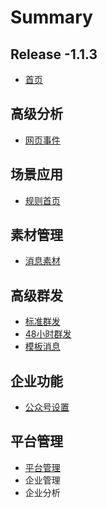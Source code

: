 # Summary

## Release -1.1.3

* [首页](README.md)

## 高级分析

* [网页事件](gao-ji-fen-xi/wang-ye-shi-jian.md)

## 场景应用

* [规则首页](chang-jing-ying-yong/gui-ze-shou-ye.md)

## 素材管理

* [消息素材](su-cai-guan-li/xiao-xi-su-cai.md)

## 高级群发

* [标准群发](gao-ji-qun-fa/gao-ji-qun-fa.md)
* [48小时群发](gao-ji-qun-fa/48xiao-shi-qun-fa.md)
* [模板消息](gao-ji-qun-fa/mo-ban-xiao-xi.md)

## 企业功能

* [公众号设置](qi-ye-gong-neng/gong-zhong-hao-she-zhi.md)

## 平台管理

* [平台管理](ping-tai-guan-li/ping-tai-guan-li.md)
* 企业管理
* 企业分析

